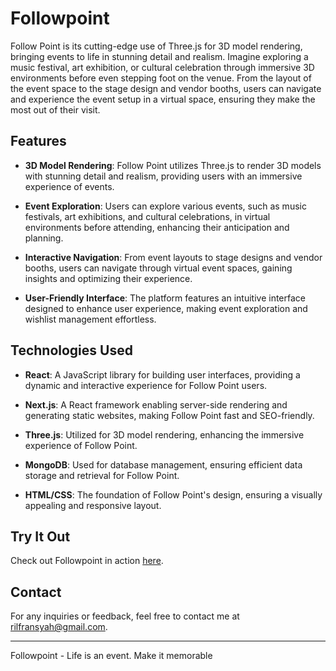 # Followpoint

Follow Point is its cutting-edge use of Three.js for 3D model rendering, bringing events to life in
stunning detail and realism. Imagine exploring a music festival, art exhibition, or cultural celebration
through immersive 3D environments before even stepping foot on the venue. From the layout of the
event space to the stage design and vendor booths, users can navigate and experience the event setup in a virtual space, ensuring they make the most out of their visit.

## Features

- **3D Model Rendering**: Follow Point utilizes Three.js to render 3D models with stunning detail and realism, providing users with an immersive experience of events.

- **Event Exploration**: Users can explore various events, such as music festivals, art exhibitions, and cultural celebrations, in virtual environments before attending, enhancing their anticipation and planning.

- **Interactive Navigation**: From event layouts to stage designs and vendor booths, users can navigate through virtual event spaces, gaining insights and optimizing their experience.

- **User-Friendly Interface**: The platform features an intuitive interface designed to enhance user experience, making event exploration and wishlist management effortless.

## Technologies Used

- **React**: A JavaScript library for building user interfaces, providing a dynamic and interactive experience for Follow Point users.
- **Next.js**: A React framework enabling server-side rendering and generating static websites, making Follow Point fast and SEO-friendly.

- **Three.js**: Utilized for 3D model rendering, enhancing the immersive experience of Follow Point.

- **MongoDB**: Used for database management, ensuring efficient data storage and retrieval for Follow Point.

- **HTML/CSS**: The foundation of Follow Point's design, ensuring a visually appealing and responsive layout.

## Try It Out

Check out Followpoint in action [here](https://follow-point.vercel.app/).

## Contact

For any inquiries or feedback, feel free to contact me at [rilfransyah@gmail.com](mailto:rilfransyah@gmail.com).

---

Followpoint - Life is an event. Make it memorable
